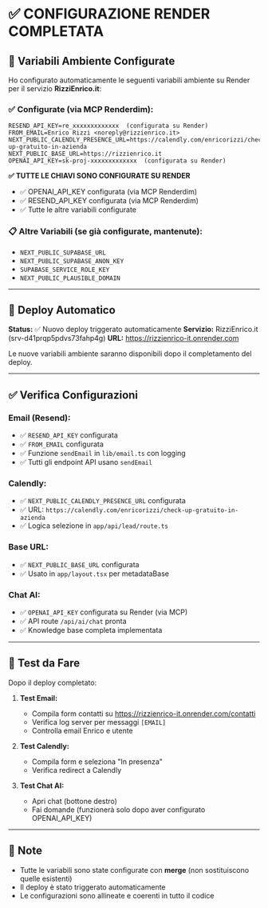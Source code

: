 # ✅ CONFIGURAZIONE RENDER COMPLETATA

## 🎯 Variabili Ambiente Configurate

Ho configurato automaticamente le seguenti variabili ambiente su Render per il servizio **RizziEnrico.it**:

### ✅ Configurate (via MCP Renderdim):

```env
RESEND_API_KEY=re_xxxxxxxxxxxxx  (configurata su Render)
FROM_EMAIL=Enrico Rizzi <noreply@rizzienrico.it>
NEXT_PUBLIC_CALENDLY_PRESENCE_URL=https://calendly.com/enricorizzi/check-up-gratuito-in-azienda
NEXT_PUBLIC_BASE_URL=https://rizzienrico.it
OPENAI_API_KEY=sk-proj-xxxxxxxxxxxxx  (configurata su Render)
```

**✅ TUTTE LE CHIAVI SONO CONFIGURATE SU RENDER**
- ✅ OPENAI_API_KEY configurata (via MCP Renderdim)
- ✅ RESEND_API_KEY configurata (via MCP Renderdim)
- ✅ Tutte le altre variabili configurate

### 📋 Altre Variabili (se già configurate, mantenute):

- `NEXT_PUBLIC_SUPABASE_URL`
- `NEXT_PUBLIC_SUPABASE_ANON_KEY`
- `SUPABASE_SERVICE_ROLE_KEY`
- `NEXT_PUBLIC_PLAUSIBLE_DOMAIN`

---

## 🚀 Deploy Automatico

**Status:** ✅ Nuovo deploy triggerato automaticamente
**Servizio:** RizziEnrico.it (srv-d41prqp5pdvs73fahp4g)
**URL:** https://rizzienrico-it.onrender.com

Le nuove variabili ambiente saranno disponibili dopo il completamento del deploy.

---

## ✅ Verifica Configurazioni

### Email (Resend):
- ✅ `RESEND_API_KEY` configurata
- ✅ `FROM_EMAIL` configurata
- ✅ Funzione `sendEmail` in `lib/email.ts` con logging
- ✅ Tutti gli endpoint API usano `sendEmail`

### Calendly:
- ✅ `NEXT_PUBLIC_CALENDLY_PRESENCE_URL` configurata
- ✅ URL: `https://calendly.com/enricorizzi/check-up-gratuito-in-azienda`
- ✅ Logica selezione in `app/api/lead/route.ts`

### Base URL:
- ✅ `NEXT_PUBLIC_BASE_URL` configurata
- ✅ Usato in `app/layout.tsx` per metadataBase

### Chat AI:
- ✅ `OPENAI_API_KEY` configurata su Render (via MCP)
- ✅ API route `/api/ai/chat` pronta
- ✅ Knowledge base completa implementata

---

## 🧪 Test da Fare

Dopo il deploy completato:

1. **Test Email:**
   - Compila form contatti su https://rizzienrico-it.onrender.com/contatti
   - Verifica log server per messaggi `[EMAIL]`
   - Controlla email Enrico e utente

2. **Test Calendly:**
   - Compila form e seleziona "In presenza"
   - Verifica redirect a Calendly

3. **Test Chat AI:**
   - Apri chat (bottone destro)
   - Fai domande (funzionerà solo dopo aver configurato OPENAI_API_KEY)

---

## 📝 Note

- Tutte le variabili sono state configurate con **merge** (non sostituiscono quelle esistenti)
- Il deploy è stato triggerato automaticamente
- Le configurazioni sono allineate e coerenti in tutto il codice

